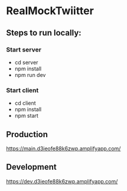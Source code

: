 # RealMockTwiitter

## Steps to run locally:
### Start server
- cd server
- npm install
- npm run dev

### Start client
- cd client
- npm install
- npm start


## Production
https://main.d3ieofe88k6zwp.amplifyapp.com/

## Development
https://dev.d3ieofe88k6zwp.amplifyapp.com/
